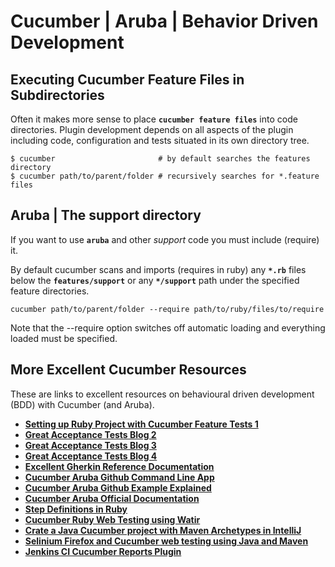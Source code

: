 
# Cucumber | Aruba | Behavior Driven Development



## Executing Cucumber Feature Files in Subdirectories

Often it makes more sense to place **`cucumber feature files`** into code directories. Plugin development depends on all aspects of the plugin including code, configuration and tests situated in its own directory tree.

```
$ cucumber                       # by default searches the features directory
$ cucumber path/to/parent/folder # recursively searches for *.feature files
```

## Aruba | The support directory

If you want to use **`aruba`** and other *support* code you must include (require) it.

By default cucumber scans and imports (requires in ruby) any **`*.rb`** files below the **`features/support`** or any **`*/support`** path under the specified feature directories.

```
cucumber path/to/parent/folder --require path/to/ruby/files/to/require
```

Note that the --require option switches off automatic loading and everything loaded must be specified.

## More Excellent Cucumber Resources

These are links to excellent resources on behavioural driven development (BDD) with Cucumber (and Aruba).


- **[Setting up Ruby Project with Cucumber Feature Tests 1](https://www.aktuellum.com/mobile/ruby/ex1/)**
- **[Great Acceptance Tests Blog 2](https://www.aktuellum.com/mobile/ruby/ex2/)**
- **[Great Acceptance Tests Blog 3](https://www.aktuellum.com/mobile/ruby/ex3/)**
- **[Great Acceptance Tests Blog 4](https://www.aktuellum.com/mobile/ruby/ex4/)**
- **[Excellent Gherkin Reference Documentation](https://cucumber.io/docs/gherkin/reference/)**
- **[Cucumber Aruba Github Command Line App](https://github.com/cucumber/aruba-getting-started)**
- **[Cucumber Aruba Github Example Explained](https://app.cucumber.pro/p/af1681aa-415f-44f0-8260-5454a69c472a/aruba/documents/branch/master/#your-first-tests-with-aruba)**
- **[Cucumber Aruba Official Documentation](https://relishapp.com/cucumber/aruba/v/0-11-0/docs)**
- **[Step Definitions in Ruby](https://cucumber.io/docs/cucumber/step-definitions/)**
- **[Cucumber Ruby Web Testing using Watir](https://www.guru99.com/your-first-cucumber-script.html)**
- **[Crate a Java Cucumber project with Maven Archetypes in IntelliJ](https://cucumber.io/docs/guides/10-minute-tutorial/)**
- **[Selinium Firefox and Cucumber web testing using Java and Maven](https://automationrhapsody.com/introduction-to-cucumber-and-bdd-with-examples/)**
- **[Jenkins CI Cucumber Reports Plugin](https://github.com/jenkinsci/cucumber-reports-plugin)**
